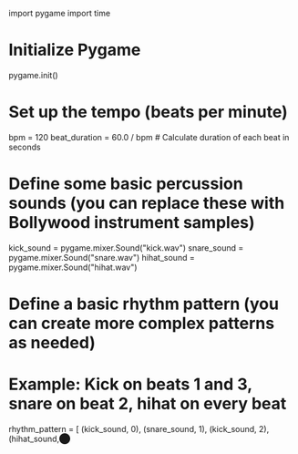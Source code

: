 import pygame
import time

# Initialize Pygame
pygame.init()

# Set up the tempo (beats per minute)
bpm = 120
beat_duration = 60.0 / bpm  # Calculate duration of each beat in seconds

# Define some basic percussion sounds (you can replace these with Bollywood instrument samples)
kick_sound = pygame.mixer.Sound("kick.wav")
snare_sound = pygame.mixer.Sound("snare.wav")
hihat_sound = pygame.mixer.Sound("hihat.wav")

# Define a basic rhythm pattern (you can create more complex patterns as needed)
# Example: Kick on beats 1 and 3, snare on beat 2, hihat on every beat
rhythm_pattern = [
    (kick_sound, 0),
    (snare_sound, 1),
    (kick_sound, 2),
    (hihat_sound,⬤
